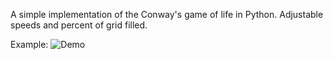A simple implementation of the Conway's game of life in Python. Adjustable speeds and percent of grid filled. 

Example:
![Demo](https://cdn.discordapp.com/attachments/905301278647783428/1130700453127135262/image.png)
